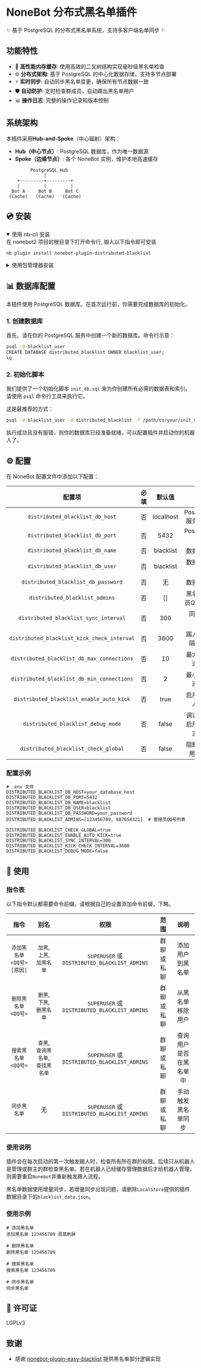 # NoneBot 分布式黑名单插件

✨ 基于 PostgreSQL 的分布式黑名单系统，支持多客户端名单同步 ✨

## 功能特性

- 🚀 **高性能内存缓存**: 使用高效的二叉树结构实现毫秒级黑名单检查
- 🌐 **分布式架构**: 基于 PostgreSQL 的中心化数据存储，支持多节点部署
- ⚡ **实时同步**: 自动同步黑名单变更，确保所有节点数据一致
- 🛡️ **自动防护**: 定时检查群成员，自动踢出黑名单用户
- 📊 **操作日志**: 完整的操作记录和版本控制

## 系统架构

本插件采用**Hub-and-Spoke**（中心辐射）架构：

- **Hub（中心节点）**: PostgreSQL 数据库，作为唯一数据源
- **Spoke（边缘节点）**: 各个 NoneBot 实例，维护本地高速缓存

```
         PostgreSQL Hub
              |
    +---------+---------+
    |         |         |
  Bot A     Bot B     Bot C
 (Cache)   (Cache)   (Cache)
```

## 💿 安装

<details open>
<summary>使用 nb-cli 安装</summary>
在 nonebot2 项目的根目录下打开命令行, 输入以下指令即可安装

    nb plugin install nonebot-plugin-distributed-blacklist

</details>

<details>
<summary>使用包管理器安装</summary>
在 nonebot2 项目的插件目录下, 打开命令行, 根据你使用的包管理器, 输入相应的安装命令

<details>
<summary>pip</summary>

    pip install nonebot-plugin-distributed-blacklist
</details>
<details>
<summary>pdm</summary>

    pdm add nonebot-plugin-distributed-blacklist
</details>
<details>
<summary>poetry</summary>

    poetry add nonebot-plugin-distributed-blacklist
</details>
<details>
<summary>conda</summary>

    conda install nonebot-plugin-distributed-blacklist
</details>

打开 nonebot2 项目根目录下的 `pyproject.toml` 文件, 在 `[tool.nonebot]` 部分追加写入

    plugins = ["nonebot_plugin_distributed_blacklist"]

</details>

## 📊 数据库配置

本插件使用 PostgreSQL 数据库。在首次运行前，你需要完成数据库的初始化。

### 1. 创建数据库

首先，请在你的 PostgreSQL 服务中创建一个新的数据库。命令行示意：

```bash
psql -U blacklist_user
CREATE DATABASE distributed_blacklist OWNER blacklist_user;
\q
```

### 2. 初始化脚本

我们提供了一个初始化脚本 `init_db.sql` 来为你创建所有必需的数据表和索引。请使用 `psql` 命令行工具来执行它。

这是最推荐的方式：

```bash
psql -U blacklist_user -d distributed_blacklist -f /path/to/your/init_db.sql
```

执行成功且没有报错，则你的数据库已经准备就绪，可以配置插件并启动你的机器人了。

## ⚙️ 配置

在 NoneBot 配置文件中添加以下配置：

| 配置项 | 必填 | 默认值 | 说明 |
|:-----:|:----:|:----:|:----:|
| `distributed_blacklist_db_host` | 否 | localhost | PostgreSQL 服务器地址 |
| `distributed_blacklist_db_port` | 否 | 5432 | PostgreSQL 端口 |
| `distributed_blacklist_db_name` | 否 | blacklist | 数据库名称 |
| `distributed_blacklist_db_user` | 否 | blacklist | 数据库用户名 |
| `distributed_blacklist_db_password` | 否 | 无 | 数据库密码 |
| `distributed_blacklist_admins` | 否 | [] | 黑名单管理员QQ号列表 |
| `distributed_blacklist_sync_interval` | 否 | 300 | 同步间隔（秒） |
| `distributed_blacklist_kick_check_interval` | 否 | 3600 | 踢人检查间隔（秒） |
| `distributed_blacklist_db_max_connections` | 否 | 10 | 最大数据库连接数 |
| `distributed_blacklist_db_min_connections` | 否 | 2 | 最小数据库连接数 |
| `distributed_blacklist_enable_auto_kick` | 否 | true | 启用定时踢人功能 |
| `distributed_blacklist_debug_mode` | 否 | false | 调试模式，启用详细日志输出 |
| `distributed_blacklist_check_global` | 否 | false | 阻断黑名单用户指令 |

### 配置示例

```
# .env 文件
DISTRIBUTED_BLACKLIST_DB_HOST=your_database_host
DISTRIBUTED_BLACKLIST_DB_PORT=5432
DISTRIBUTED_BLACKLIST_DB_NAME=blacklist
DISTRIBUTED_BLACKLIST_DB_USER=blacklist
DISTRIBUTED_BLACKLIST_DB_PASSWORD=your_password
DISTRIBUTED_BLACKLIST_ADMINS=[123456789, 987654321]  # 管理员QQ号列表

DISTRIBUTED_BLACKLIST_CHECK_GLOBAL=true
DISTRIBUTED_BLACKLIST_ENABLE_AUTO_KICK=true
DISTRIBUTED_BLACKLIST_SYNC_INTERVAL=300
DISTRIBUTED_BLACKLIST_KICK_CHECK_INTERVAL=3600
DISTRIBUTED_BLACKLIST_DEBUG_MODE=false
```

## 🎉 使用

### 指令表

以下指令默认都需要命令前缀，请根据自己的设置添加命令前缀，下略。

| 指令 | 别名 | 权限 | 范围 | 说明 |
|:---:|:---:|:---:|:---:|:---:|
| `添加黑名单 <QQ号> [原因]` | `加黑`, `上黑`, `加黑名单` | `SUPERUSER` 或 `DISTRIBUTED_BLACKLIST_ADMINS` | 群聊 或 私聊 | 添加用户到黑名单 |
| `删除黑名单 <QQ号>` | `删黑`, `下黑`, `删黑名单` | `SUPERUSER` 或 `DISTRIBUTED_BLACKLIST_ADMINS` | 群聊 或 私聊 | 从黑名单移除用户 |
| `搜索黑名单 <QQ号>` | `查黑`, `查询黑名单`, `查找黑名单` | `SUPERUSER` 或 `DISTRIBUTED_BLACKLIST_ADMINS` | 群聊 或 私聊 | 查询用户是否在黑名单中 |
| `同步黑名单` | 无 | `SUPERUSER` 或 `DISTRIBUTED_BLACKLIST_ADMINS` | 群聊 或 私聊 | 手动触发黑名单同步 |

### 使用说明

插件会在每次启动的第一次触发踢人时，检查所有所在群的权限。后续只从机器人是管理或群主的群检查黑名单。若在机器人已经缓存管理数据后才给机器人管理，则需要重启`Nonebot`并重新触发踢人流程。

黑名单数据使用增量同步，若增量同步出现问题，请删除`LocalStore`提供的插件数据目录下的`blacklist_data.json`。

### 使用示例

```
# 添加黑名单
添加黑名单 123456789 恶意刷屏

# 删除黑名单
删除黑名单 123456789

# 搜索黑名单
搜索黑名单 123456789

# 同步黑名单
同步黑名单
```

## 📄 许可证

LGPLv3

## 致谢

- 感谢 [nonebot-plugin-easy-blacklist](https://github.com/bingqiu456/nonebot-plugin-easy-blacklist) 提供黑名单部分逻辑实现